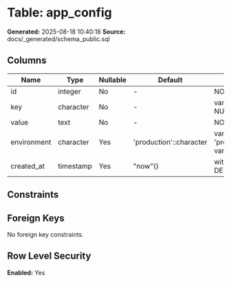 ﻿# Table: app_config

**Generated:** 2025-08-18 10:40:18
**Source:** docs/_generated/schema_public.sql

## Columns

| Name | Type | Nullable | Default | Notes |
|------|------|----------|---------|-------|
| id | integer | No | - | NOT NULL |
| key | character | No | - | varying(255) NOT NULL |
| value | text | No | - | NOT NULL |
| environment | character | Yes | 'production'::character | varying(50) DEFAULT 'production'::character varying |
| created_at | timestamp | Yes | "now"() | without time zone DEFAULT "now"() |


## Constraints



## Foreign Keys

No foreign key constraints.


## Row Level Security

**Enabled:** Yes



